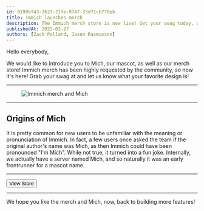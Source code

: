 ```yaml
---
id: 0199bf43-3627-71fe-9747-35d71cb778eb
title: Immich launches merch
description: The Immich merch store is now live! Get your swag today, and learn about our new mascot, Mich.
publishedAt: 2025-02-27
authors: [Zack Pollard, Jason Rasmussen]
---
```


<script lang="ts">
  import { Button, Constants, Link } from '@immich/ui';
  import { mdiOpenInNew } from '@mdi/js';
  import img from '$lib/assets/img/merch-website.webp';
</script>

Hello everybody,

We would like to introduce you to Mich, our mascot, as well as our merch store! Immich merch has been highly requested by the community, so now it's here! Grab your swag at <Link href={Constants.Sites.Store} /> and let us know what your favorite design is!

---

<figure>
  <img src={img} class="w-full pb-4" alt="Immich merch and Mich" />
</figure>

---

## Origins of Mich

It is pretty common for new users to be unfamiliar with the meaning or pronunciation of Immich. In fact, a few users once asked the team if the original author's name was Mich, as then Immich could have been pronounced "I'm Mich". While not true, it turned into a fun joke. Internally, we actually have a server named Mich, and so naturally it was an early frontrunner for a mascot name.

---

<Button href={Constants.Sites.Store} color="secondary" trailingIcon={mdiOpenInNew}>View Store</Button>

---

We hope you like the merch and Mich, now, back to building more features!
